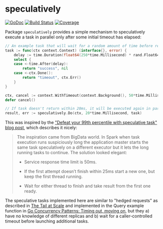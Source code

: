 # speculatively

[![GoDoc](https://godoc.org/github.com/mccutchen/speculatively?status.svg)](https://godoc.org/github.com/mccutchen/speculatively)
[![Build Status](https://travis-ci.org/mccutchen/speculatively.svg?branch=master)](http://travis-ci.org/mccutchen/speculatively)
[![Coverage](http://gocover.io/_badge/github.com/mccutchen/speculatively?0)](http://gocover.io/github.com/mccutchen/speculatively)

Package `speculatively` provides a simple mechanism to speculatively execute a
task in parallel only after some initial timeout has elapsed:

```go
// An example task that will wait for a random amount of time before returning
task := func(ctx context.Context) (interface{}, error) {
    delay := time.Duration(float64(250*time.Millisecond) * rand.Float64())
    select {
    case <-time.After(delay):
        return "success", nil
    case <-ctx.Done():
        return "timeout", ctx.Err()
    }
}

ctx, cancel := context.WithTimeout(context.Background(), 50*time.Millisecond)
defer cancel()

// If task doesn't return within 20ms, it will be executed again in parallel
result, err := speculatively.Do(ctx, 20*time.Millisecond, task)
```

This was inspired by the ["Defeat your 99th percentile with speculative task"
blog post][1], which describes it nicely:

> The inspiration came from BigData world. In Spark when task execution runs
> suspiciously long the application master starts the same task speculatively
> on a different executor but it lets the long running tasks to continue. The
> solution looked elegant:
>
>  * Service response time limit is 50ms.
>
>  * If the first attempt doesn’t finish within 25ms start a new one, but
>    keep the first thread running.
>
>  * Wait for either thread to finish and take result from the first one
>    ready.

The speculative tasks implemented here are similar to "hedged requests" as
described in [The Tail at Scale][2] and implemented in the Query example
function in [Go Concurrency Patterns: Timing out, moving on][3], but they a)
have no knowledge of different replicas and b) wait for a caller-controlled
timeout before launching additional tasks.

[1]: https://bjankie1.github.io/blog/
[2]: http://www-inst.eecs.berkeley.edu/~cs252/sp17/papers/TheTailAtScale.pdf
[3]: https://blog.golang.org/go-concurrency-patterns-timing-out-and
